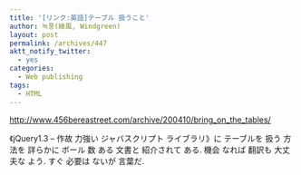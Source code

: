 ```yaml
---
title: '[リンク:英語]テーブル 扱うこと'
author: 녹풍(綠風, Windgreen)
layout: post
permalink: /archives/447
aktt_notify_twitter:
  - yes
categories:
  - Web publishing
tags:
  - HTML
---
```

<a target="_top" href="http://www.456bereastreet.com/archive/200410/bring_on_the_tables/">http://www.456bereastreet.com/archive/200410/bring_on_the_tables/</a> <div>
  《jQuery1.3 &#8211; 作故 力強い ジャバスクリプト ライブラリ》に テーブルを 扱う 方法を 詳らかに ボール 数 ある 文書と 紹介されて ある. 機会 なれば 翻訳も 大丈夫な よう. すぐ 必要は ないが 言葉だ.
</div>